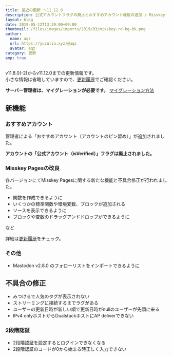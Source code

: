 ```yaml
---
title: 最近の更新 ～11.12.0
description: 公式アカウントフラグの廃止とおすすめアカウント機能の追加 / Misskey Pagesの改良 ほか
layout: blog
date: 2019-05-12T13:39:00+09:00
thumbnail: /files/images/imports/2019/03/misskey-rd-bg-bk.png
author:
  name: aqz
  url: https://yuzulia.xyz/@aqz
  avatar: aqz
category: 更新
amp: true
---
```

v11.8.0(-2)からv11.12.0までの更新情報です。  
小さな情報は省略していますので、[更新履歴](https://https://github.com/syuilo/misskey/blob/59cb7992e2d68529fcc4cc921e69349bad758594/CHANGELOG.md#11120-20190510)でご確認ください。

**サーバー管理者は、マイグレーションが必要です。** [マイグレーション方法](https://https://github.com/syuilo/misskey/blob/59cb7992e2d68529fcc4cc921e69349bad758594/CHANGELOG.md#migration)

## 新機能
### おすすめアカウント
管理者による「おすすめアカウント（アカウントのピン留め）」が追加されました。  

**アカウントの「公式アカウント（isVerified）」フラグは廃止されました。**

### Misskey Pagesの改良
各バージョンにてMisskey Pagesに関する新たな機能と不具合修正が行われました。  

- 関数を作成できるように
- いくつかの標準関数や環境変数、ブロックが追加される
- ソースを表示できるように
- ブロックや変数のドラッグアンドドロップができるように

など

詳細は[更新履歴](https://https://github.com/syuilo/misskey/blob/59cb7992e2d68529fcc4cc921e69349bad758594/CHANGELOG.md#11120-20190510)をチェック。

### その他
- Mastodon v2.8.0 のフォローリストをインポートできるように

## 不具合の修正
- みつけるで人気のタグが表示されない
- ストリーミングに接続するまでラグがある
- ユーザーの更新日時が新しい順で更新日時がnullのユーザーが先頭に来る
- IPv4 onlyホストからDualstackホストにAP deliverできない

### 2段階認証
- 2段階認証を設定するとログインできなくなる
- 2段階認証のコードが0から始まる時正しく入力できない
